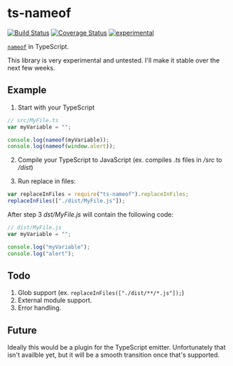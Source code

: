 ﻿ts-nameof
==========

[![Build Status](https://travis-ci.org/dsherret/ts-nameof.svg)](https://travis-ci.org/dsherret/ts-nameof)
[![Coverage Status](https://coveralls.io/repos/dsherret/ts-nameof/badge.svg?branch=master&service=github)](https://coveralls.io/github/dsherret/ts-nameof?branch=master)
[![experimental](http://badges.github.io/stability-badges/dist/experimental.svg)](http://github.com/badges/stability-badges)

[`nameof`](https://msdn.microsoft.com/en-us/library/dn986596.aspx) in TypeScript.

This library is very experimental and untested. I'll make it stable over the next few weeks.

## Example

1. Start with your TypeScript

```typescript
// src/MyFile.ts
var myVariable = "";

console.log(nameof(myVariable));
console.log(nameof(window.alert));
```

2. Compile your TypeScript to JavaScript (ex. compiles *.ts* files in */src* to */dist*)

3. Run replace in files:

```javascript
var replaceInFiles = require("ts-nameof").replaceInFiles;
replaceInFiles(["./dist/MyFile.js"]);
```

After step 3 *dst/MyFile.js* will contain the following code:

```javascript
// dist/MyFile.js
var myVariable = "";

console.log("myVariable");
console.log("alert");
```

## Todo

1. Glob support (ex. `replaceInFiles(["./dist/**/*.js"]);`)
2. External module support.
3. Error handling.

## Future

Ideally this would be a plugin for the TypeScript emitter. Unfortunately that isn't availble yet, but it will be a smooth transition once that's supported.

